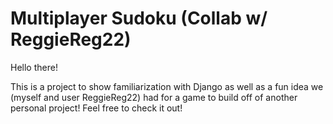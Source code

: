 # Multiplayer Sudoku (Collab w/ ReggieReg22)
Hello there!

This is a project to show familiarization with Django as well as a fun idea we (myself and user ReggieReg22) had for a game to build off of another personal project! Feel free to check it out!
